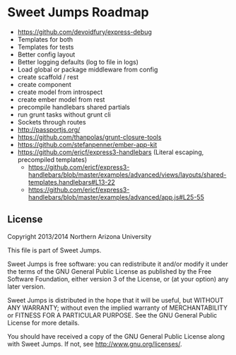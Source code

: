 Sweet Jumps Roadmap
===================

- https://github.com/devoidfury/express-debug
- Templates for both
- Templates for tests
- Better config layout
- Better logging defaults (log to file in logs)
- Load global or package middleware from config
- create scaffold / rest
- create component
- create model from introspect
- create ember model from rest
- precompile handlebars shared partials
- run grunt tasks without grunt cli
- Sockets through routes
- http://passportjs.org/
- https://github.com/thanpolas/grunt-closure-tools
- https://github.com/stefanpenner/ember-app-kit
- https://github.com/ericf/express3-handlebars (Literal escaping, precompiled templates)
  - https://github.com/ericf/express3-handlebars/blob/master/examples/advanced/views/layouts/shared-templates.handlebars#L13-22
  - https://github.com/ericf/express3-handlebars/blob/master/examples/advanced/app.js#L25-55

License
-------

Copyright 2013/2014 Northern Arizona University

This file is part of Sweet Jumps.

Sweet Jumps is free software: you can redistribute it and/or modify it under the terms of the GNU General Public License as published by the Free Software Foundation, either version 3 of the License, or (at your option) any later version.

Sweet Jumps is distributed in the hope that it will be useful, but WITHOUT ANY WARRANTY; without even the implied warranty of MERCHANTABILITY or FITNESS FOR A PARTICULAR PURPOSE. See the GNU General Public License for more details.

You should have received a copy of the GNU General Public License along with Sweet Jumps. If not, see <http://www.gnu.org/licenses/>.